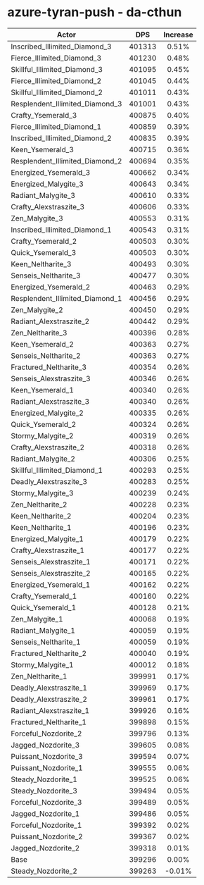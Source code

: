 # azure-tyran-push - da-cthun
| Actor | DPS | Increase |
|---|:---:|:---:|
|Inscribed_Illimited_Diamond_3|401313|0.51%|
|Fierce_Illimited_Diamond_3|401230|0.48%|
|Skillful_Illimited_Diamond_3|401095|0.45%|
|Fierce_Illimited_Diamond_2|401045|0.44%|
|Skillful_Illimited_Diamond_2|401011|0.43%|
|Resplendent_Illimited_Diamond_3|401001|0.43%|
|Crafty_Ysemerald_3|400875|0.40%|
|Fierce_Illimited_Diamond_1|400859|0.39%|
|Inscribed_Illimited_Diamond_2|400835|0.39%|
|Keen_Ysemerald_3|400715|0.36%|
|Resplendent_Illimited_Diamond_2|400694|0.35%|
|Energized_Ysemerald_3|400662|0.34%|
|Energized_Malygite_3|400643|0.34%|
|Radiant_Malygite_3|400610|0.33%|
|Crafty_Alexstraszite_3|400606|0.33%|
|Zen_Malygite_3|400553|0.31%|
|Inscribed_Illimited_Diamond_1|400543|0.31%|
|Crafty_Ysemerald_2|400503|0.30%|
|Quick_Ysemerald_3|400503|0.30%|
|Keen_Neltharite_3|400493|0.30%|
|Senseis_Neltharite_3|400477|0.30%|
|Energized_Ysemerald_2|400463|0.29%|
|Resplendent_Illimited_Diamond_1|400456|0.29%|
|Zen_Malygite_2|400450|0.29%|
|Radiant_Alexstraszite_2|400442|0.29%|
|Zen_Neltharite_3|400396|0.28%|
|Keen_Ysemerald_2|400363|0.27%|
|Senseis_Neltharite_2|400363|0.27%|
|Fractured_Neltharite_3|400354|0.26%|
|Senseis_Alexstraszite_3|400346|0.26%|
|Keen_Ysemerald_1|400340|0.26%|
|Radiant_Alexstraszite_3|400340|0.26%|
|Energized_Malygite_2|400335|0.26%|
|Quick_Ysemerald_2|400324|0.26%|
|Stormy_Malygite_2|400319|0.26%|
|Crafty_Alexstraszite_2|400318|0.26%|
|Radiant_Malygite_2|400306|0.25%|
|Skillful_Illimited_Diamond_1|400293|0.25%|
|Deadly_Alexstraszite_3|400283|0.25%|
|Stormy_Malygite_3|400239|0.24%|
|Zen_Neltharite_2|400228|0.23%|
|Keen_Neltharite_2|400204|0.23%|
|Keen_Neltharite_1|400196|0.23%|
|Energized_Malygite_1|400179|0.22%|
|Crafty_Alexstraszite_1|400177|0.22%|
|Senseis_Alexstraszite_1|400171|0.22%|
|Senseis_Alexstraszite_2|400165|0.22%|
|Energized_Ysemerald_1|400162|0.22%|
|Crafty_Ysemerald_1|400160|0.22%|
|Quick_Ysemerald_1|400128|0.21%|
|Zen_Malygite_1|400068|0.19%|
|Radiant_Malygite_1|400059|0.19%|
|Senseis_Neltharite_1|400059|0.19%|
|Fractured_Neltharite_2|400040|0.19%|
|Stormy_Malygite_1|400012|0.18%|
|Zen_Neltharite_1|399991|0.17%|
|Deadly_Alexstraszite_1|399969|0.17%|
|Deadly_Alexstraszite_2|399961|0.17%|
|Radiant_Alexstraszite_1|399926|0.16%|
|Fractured_Neltharite_1|399898|0.15%|
|Forceful_Nozdorite_2|399796|0.13%|
|Jagged_Nozdorite_3|399605|0.08%|
|Puissant_Nozdorite_3|399594|0.07%|
|Puissant_Nozdorite_1|399555|0.06%|
|Steady_Nozdorite_1|399525|0.06%|
|Steady_Nozdorite_3|399494|0.05%|
|Forceful_Nozdorite_3|399489|0.05%|
|Jagged_Nozdorite_1|399486|0.05%|
|Forceful_Nozdorite_1|399392|0.02%|
|Puissant_Nozdorite_2|399367|0.02%|
|Jagged_Nozdorite_2|399318|0.01%|
|Base|399296|0.00%|
|Steady_Nozdorite_2|399263|-0.01%|

